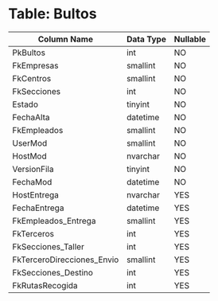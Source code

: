 # Table: Bultos

| Column Name | Data Type | Nullable |
|-------------|-----------|----------|
| PkBultos | int | NO |
| FkEmpresas | smallint | NO |
| FkCentros | smallint | NO |
| FkSecciones | int | NO |
| Estado | tinyint | NO |
| FechaAlta | datetime | NO |
| FkEmpleados | smallint | NO |
| UserMod | smallint | NO |
| HostMod | nvarchar | NO |
| VersionFila | tinyint | NO |
| FechaMod | datetime | NO |
| HostEntrega | nvarchar | YES |
| FechaEntrega | datetime | YES |
| FkEmpleados_Entrega | smallint | YES |
| FkTerceros | int | YES |
| FkSecciones_Taller | int | YES |
| FkTerceroDirecciones_Envio | smallint | YES |
| FkSecciones_Destino | int | YES |
| FkRutasRecogida | int | YES |
